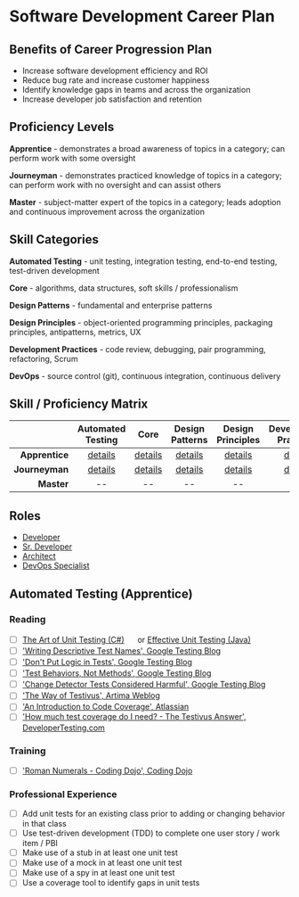 # Software Development Career Plan


## Benefits of Career Progression Plan

* Increase software development efficiency and ROI
* Reduce bug rate and increase customer happiness
* Identify knowledge gaps in teams and across the organization
* Increase developer job satisfaction and retention

## Proficiency Levels

**Apprentice** - demonstrates a broad awareness of topics in a category; can perform work with some oversight

**Journeyman** - demonstrates practiced knowledge of topics in a category; can perform work with no oversight and can assist others

**Master** - subject-matter expert of the topics in a category; leads adoption and continuous improvement across the organization

## Skill Categories

**Automated Testing** - unit testing, integration testing, end-to-end testing, test-driven development

**Core** - algorithms, data structures, soft skills / professionalism

**Design Patterns** - fundamental and enterprise patterns

**Design Principles** - object-oriented programming principles, packaging principles, antipatterns, metrics, UX

**Development Practices** - code review, debugging, pair programming, refactoring, Scrum

**DevOps** - source control (git), continuous integration, continuous delivery


## Skill / Proficiency Matrix

|                | **Automated<br>Testing** | **Core** | **Design<br>Patterns** | **Design<br>Principles** | **Development<br>Practices** | **DevOps** |
| -------------: | :----------------------: | :------: | :--------------------: | :----------------------: | :--------------------------: | :--------: |
| **Apprentice** | [details](#automated-testing-apprentice) | [details](./apprentice/core.md) | [details](./apprentice/design_patterns.md) | [details](./apprentice/design_principles.md) | [details](./apprentice/development_practices.md) | [details](./apprentice/devops.md) |
| **Journeyman** | [details](./journeyman/automated_testing.md) | [details](./journeyman/core.md) | [details](./journeyman/design_patterns.md) | [details](./journeyman/design_principles.md) | [details](./journeyman/development_practices.md) | [details](./journeyman/devops.md) |
| **Master**     | -- | -- | -- | -- | -- | -- |


## Roles

* [Developer](./roles/developer.md)
* [Sr. Developer](./roles/senior_developer.md)
* [Architect](./roles/architect.md)
* [DevOps Specialist](./roles/devops_specialiest.md)

## <a name="automated-testing-apprentice"></a>Automated Testing (Apprentice)

### Reading

- [ ] [The Art of Unit Testing (C#)](https://www.amazon.com/Art-Unit-Testing-examples/dp/1617290890/) <img src="../images/book.png" width="16" height="16"/> or [Effective Unit Testing (Java)](https://www.amazon.com/Effective-Unit-Testing-guide-developers/dp/1935182579) <img src="../images/book.png" width="16" height="16"/>
- [ ] ['Writing Descriptive Test Names', Google Testing Blog](https://testing.googleblog.com/2014/10/testing-on-toilet-writing-descriptive.html) <img src="../images/blog.png" width="16" height="16"/>
- [ ] ['Don't Put Logic in Tests', Google Testing Blog](https://testing.googleblog.com/2014/07/testing-on-toilet-dont-put-logic-in.html) <img src="../images/blog.png" width="16" height="16"/>
- [ ] ['Test Behaviors, Not Methods', Google Testing Blog](https://testing.googleblog.com/2014/04/testing-on-toilet-test-behaviors-not.html) <img src="../images/blog.png" width="16" height="16"/>
- [ ] ['Change Detector Tests Considered Harmful', Google Testing Blog](https://testing.googleblog.com/2015/01/testing-on-toilet-change-detector-tests.html) <img src="../images/blog.png" width="16" height="16"/>
- [ ] ['The Way of Testivus', Artima Weblog](https://www.artima.com/weblogs/viewpost.jsp?thread=203994) <img src="../images/blog.png" width="16" height="16"/>
- [ ] ['An Introduction to Code Coverage', Atlassian](https://www.atlassian.com/continuous-delivery/software-testing/code-coverage) <img src="../images/blog.png" width="16" height="16"/>
- [ ] ['How much test coverage do I need? - The Testivus Answer', DeveloperTesting.com](http://www.developertesting.com/archives/month200705/20070504-000425.html) <img src="../images/blog.png" width="16" height="16"/>

### Training
- [ ] ['Roman Numerals - Coding Dojo', Coding Dojo](http://codingdojo.org/kata/RomanNumerals/)

### Professional Experience
- [ ] Add unit tests for an existing class prior to adding or changing behavior in that class
- [ ] Use test-driven development (TDD) to complete one user story / work item / PBI
- [ ] Make use of a stub in at least one unit test
- [ ] Make use of a mock in at least one unit test
- [ ] Make use of a spy in at least one unit test
- [ ] Use a coverage tool to identify gaps in unit tests
